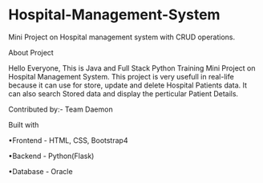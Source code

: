 # Hospital-Management-System
Mini Project on Hospital management system with CRUD operations.

About Project

Hello Everyone, This is Java and Full Stack Python Training Mini Project on Hospital Management System. This project is very usefull in real-life because it can use for store, update and delete Hospital Patients data. It can also search Stored data and display the perticular Patient Details.

Contributed by:- Team Daemon

Built with

•Frontend - HTML, CSS, Bootstrap4

•Backend - Python(Flask)

•Database - Oracle
